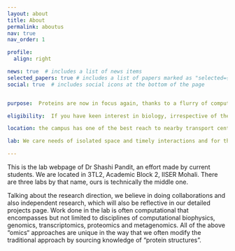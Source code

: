 ```yaml
---
layout: about
title: About
permalink: aboutus
nav: true
nav_order: 1

profile:
  align: right

news: true  # includes a list of news items
selected_papers: true # includes a list of papers marked as "selected={true}"
social: true  # includes social icons at the bottom of the page


purpose:  Proteins are now in focus again, thanks to a flurry of computational prediction by alphafold and same goes for the scarcely focussed aspects of protein computational structural biology. In case you are interested in mechanical understanding of strength impartition in proteins, solving puzzles of what makes or doesn’t protein structure aberrant or susceptible to mutations, designing proteins for new purposes, antibody antigen immunopeptidome interactions,  or domain domain interactive packings, our lab is the place. We source both the knowledge of evolutionarily conservation and state of the art computational biophysical methods for their deal. Skills learnt/acquired in the lab, will be helpful to you for continuing your career in either academia or industry.

eligibility:  If you have keen interest in biology, irrespective of the background you are welcome in the lab. Computational skills are least important and can be acquired in a month or two if you are disciplined and know how to click a mouse. Real talent we need is to interpret the generated data. 

location: the campus has one of the best reach to nearby transport central hubs, we are ~3 km away from Mohali railway station (SASN), ~8 km from Chandigarh Airport and adjoins Chandigarh (The City Beautiful), we are only a few hours away from hills queen shimla and cherish the festivity all year around in our campus. 

lab: We care needs of isolated space and timely interactions and for the same reasons you will see a personal space oriented open cubicle organization in the lab (6 occupied, 4 left). Sitting jobs can be tiring and during need of prolonged focussed work, there's also a couch to save the lower back (this website was actually designed on a couch). PI is available for your doubts during office hours and regular weekly meetings are also scheduled for research progression.    

---
```


This is the lab webpage of Dr Shashi Pandit, an effort made by current students. We are located in 3TL2, Academic Block 2, IISER Mohali. There are three labs by that name, ours is technically the middle one. 

Talking about the research direction, we believe in doing collaborations and also independent research, which will also be reflective in our detailed projects page. Work done in the lab is often computational that encompasses but not limited to disciplines of computational biophysics, genomics, transcriptomics, proteomics and metagenomics. All of the above “omics“ approaches are unique in the way that we often modify the traditional approach by sourcing knowledge of “protein structures”.  
